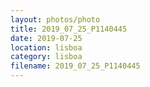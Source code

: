 ```yaml
---
layout: photos/photo
title: 2019_07_25_P1140445
date: 2019-07-25
location: lisboa
category: lisboa
filename: 2019_07_25_P1140445
---
```

